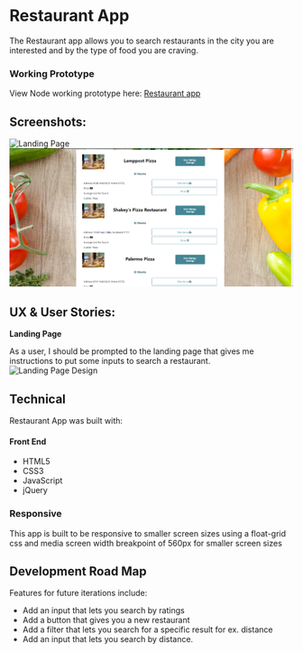 # Restaurant App

The Restaurant app allows you to search restaurants in the city you are interested and by the type of food you are craving.

### Working Prototype

View Node working prototype here: [Restaurant app](https://rampageftw.github.io/RestaurantApiProject) 



## Screenshots:

![Landing Page](/screenshots/main-site.png)
![Results Page](/screenshots/results-page.png)


## UX & User Stories:

**Landing Page** 

As a user, I should be prompted to the landing page that gives me instructions to put some inputs to search a restaurant.
![Landing Page Design](/screenshots/wireframes/wire-frame-landing-page.png)

## Technical

Restaurant App was built with:

#### Front End

* HTML5
* CSS3
* JavaScript 
* jQuery 


### Responsive
This app is built to be responsive to smaller screen sizes using a float-grid css and media screen width breakpoint of 560px for smaller screen sizes



## Development Road Map
Features for future iterations include: 
- Add an input that lets you search by ratings
- Add a button that gives you a new restaurant
- Add a filter that lets you search for a specific result for ex. distance
- Add an input that lets you search by distance.

